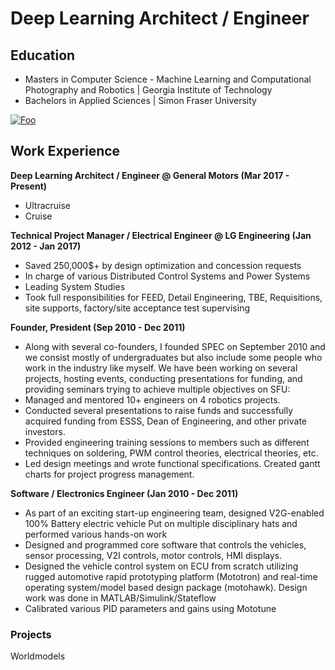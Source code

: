 # Deep Learning Architect / Engineer

## Education
- Masters in Computer Science - Machine Learning and Computational Photography and Robotics | Georgia Institute of Technology
- Bachelors in Applied Sciences | Simon Fraser University


[![Foo](http://www.google.com.au/images/nav_logo7.png)](https://docs.google.com/presentation/d/10332Gfl_s9PT04PcgzjH3ap9CkuK4uY8/edit?usp=sharing&ouid=111676475007302334023&rtpof=true&sd=true)



## Work Experience
**Deep Learning Architect / Engineer @ General Motors (Mar 2017 - Present)**
- Ultracruise
- Cruise

**Technical Project Manager / Electrical Engineer @ LG Engineering (Jan 2012 - Jan 2017)**
- Saved 250,000$+ by design optimization and concession requests
- In charge of various Distributed Control Systems and Power Systems
- Leading System Studies
- Took full responsibilities for FEED, Detail Engineering, TBE, Requisitions, site supports, factory/site acceptance test supervising

**Founder, President (Sep 2010 - Dec 2011)**
- Along with several co-founders, I founded SPEC on September 2010 and we consist mostly of undergraduates but also include some people who work in the industry like myself. We have been working on several projects, hosting events, conducting presentations for funding, and providing seminars trying to achieve multiple objectives on SFU:
- Managed and mentored 10+ engineers on 4 robotics projects. 
- Conducted several presentations to raise funds and successfully acquired funding from ESSS, Dean of Engineering, and other private investors.
- Provided engineering training sessions to members such as different techniques on soldering, PWM control theories, electrical theories, etc.
- Led design meetings and wrote functional specifications. Created gantt charts for project progress management.

**Software / Electronics Engineer (Jan 2010 - Dec 2011)**
- As part of an exciting start-up engineering team, designed V2G-enabled 100% Battery electric vehicle
Put on multiple disciplinary hats and performed various hands-on work
- Designed and programmed core software that controls the vehicles, sensor processing, V2I controls, motor controls, HMI displays.
- Designed the vehicle control system on ECU from scratch utilizing rugged automotive rapid prototyping platform (Mototron) and real-time operating system/model based design package (motohawk). Design work was done in MATLAB/Simulink/Stateflow
- Calibrated various PID parameters and gains using Mototune

### Projects
Worldmodels
